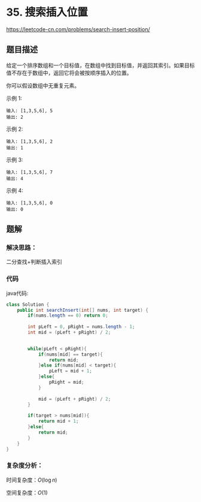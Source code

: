 # 35. 搜索插入位置
https://leetcode-cn.com/problems/search-insert-position/

## 题目描述

给定一个排序数组和一个目标值，在数组中找到目标值，并返回其索引。如果目标值不存在于数组中，返回它将会被按顺序插入的位置。

你可以假设数组中无重复元素。

示例 1:
```
输入: [1,3,5,6], 5
输出: 2
```

示例 2:
```
输入: [1,3,5,6], 2
输出: 1
```

示例 3:
```
输入: [1,3,5,6], 7
输出: 4
```

示例 4:
```
输入: [1,3,5,6], 0
输出: 0
```

## 题解

### 解决思路：

二分查找+判断插入索引

### 代码

java代码:
~~~ java
class Solution {
    public int searchInsert(int[] nums, int target) {
        if(nums.length == 0) return 0;
        
        int pLeft = 0, pRight = nums.length - 1;
        int mid = (pLeft + pRight) / 2;

        
        while(pLeft < pRight){
            if(nums[mid] == target){
                return mid;
            }else if(nums[mid] < target){
                pLeft = mid + 1;
            }else{
                pRight = mid;
            }
            
            mid = (pLeft + pRight) / 2;
        }
        
        if(target > nums[mid]){
            return mid + 1;
        }else{
            return mid;
        }
    }
}
~~~

### 复杂度分析：

时间复杂度：$O(\log n)$

空间复杂度：$O(1)$
